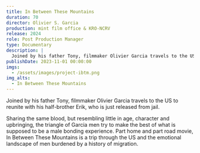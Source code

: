 ```yaml
---
title: In Between These Mountains
duration: 70
director: Olivier S. Garcia
production: mint film office & KRO-NCRV
release: 2024
role: Post Production Manager
type: Documentary
description: |
  Joined by his father Tony, filmmaker Olivier Garcia travels to the US to reunite with his half-brother Erik, who is just released from jail.
publishDate: 2023-11-01 00:00:00
imgs:
  - /assets/images/project-ibtm.png
img_alts:
  - In Between These Mountains
---
```


Joined by his father Tony, filmmaker Olivier Garcia travels to the US to reunite with his half-brother Erik, who is just released from jail.

Sharing the same blood, but resembling little in age, character and upbringing, the triangle of Garcia men try to make the best of what is supposed to be a male bonding experience. Part home and part road movie, In Between These Mountains is a trip through the US and the emotional landscape of men burdened by a history of migration.
